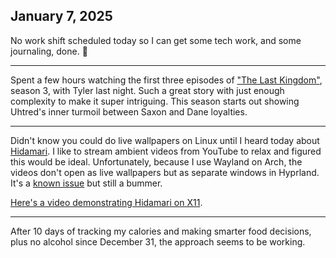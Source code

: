 ## January 7, 2025

No work shift scheduled today so I can get some tech work, and some journaling, done. 🎉

---

Spent a few hours watching the first three episodes of ["The Last Kingdom"](https://www.imdb.com/title/tt4179452/), season 3, with Tyler last night. Such a great story with just enough complexity to make it super intriguing. This season starts out showing Uhtred's inner turmoil between Saxon and Dane loyalties.

---

Didn't know you could do live wallpapers on Linux until I heard today about [Hidamari](https://github.com/jeffshee/hidamari). I like to stream ambient videos from YouTube to relax and figured this would be ideal. Unfortunately, because I use Wayland on Arch, the videos don't open as live wallpapers but as separate windows in Hyprland. It's a [known issue](https://github.com/jeffshee/hidamari/issues/113) but still a bummer.

[Here's a video demonstrating Hidamari on X11](https://youtu.be/cRMsqFh1lYM?si=I1hxa9HxIinJkU9d).

---

After 10 days of tracking my calories and making smarter food decisions, plus no alcohol since December 31, the approach seems to be working.

